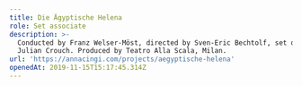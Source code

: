```yaml
---
title: Die Ägyptische Helena
role: Set associate
description: >-
  Conducted by Franz Welser-Möst, directed by Sven-Eric Bechtolf, set design by
  Julian Crouch. Produced by Teatro Alla Scala, Milan.
url: 'https://annacingi.com/projects/aegyptische-helena'
openedAt: 2019-11-15T15:17:45.314Z
---
```


